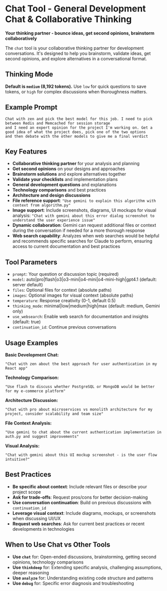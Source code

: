 # Chat Tool - General Development Chat & Collaborative Thinking

**Your thinking partner - bounce ideas, get second opinions, brainstorm collaboratively**

The `chat` tool is your collaborative thinking partner for development conversations. It's designed to help you brainstorm, validate ideas, get second opinions, and explore alternatives in a conversational format.

## Thinking Mode

**Default is `medium` (8,192 tokens).** Use `low` for quick questions to save tokens, or `high` for complex discussions when thoroughness matters.

## Example Prompt

```
Chat with zen and pick the best model for this job. I need to pick between Redis and Memcached for session storage 
and I need an expert opinion for the project I'm working on. Get a good idea of what the project does, pick one of the two options
and then debate with the other models to give me a final verdict
```

## Key Features

- **Collaborative thinking partner** for your analysis and planning
- **Get second opinions** on your designs and approaches
- **Brainstorm solutions** and explore alternatives together
- **Validate your checklists** and implementation plans
- **General development questions** and explanations
- **Technology comparisons** and best practices
- **Architecture and design discussions**
- **File reference support**: `"Use gemini to explain this algorithm with context from algorithm.py"`
- **Image support**: Include screenshots, diagrams, UI mockups for visual analysis: `"Chat with gemini about this error dialog screenshot to understand the user experience issue"`
- **Dynamic collaboration**: Gemini can request additional files or context during the conversation if needed for a more thorough response
- **Web search capability**: Analyzes when web searches would be helpful and recommends specific searches for Claude to perform, ensuring access to current documentation and best practices

## Tool Parameters

- `prompt`: Your question or discussion topic (required)
- `model`: auto|pro|flash|o3|o3-mini|o4-mini|o4-mini-high|gpt4.1 (default: server default)
- `files`: Optional files for context (absolute paths)
- `images`: Optional images for visual context (absolute paths)
- `temperature`: Response creativity (0-1, default 0.5)
- `thinking_mode`: minimal|low|medium|high|max (default: medium, Gemini only)
- `use_websearch`: Enable web search for documentation and insights (default: true)
- `continuation_id`: Continue previous conversations

## Usage Examples

**Basic Development Chat:**
```
"Chat with zen about the best approach for user authentication in my React app"
```

**Technology Comparison:**
```
"Use flash to discuss whether PostgreSQL or MongoDB would be better for my e-commerce platform"
```

**Architecture Discussion:**
```
"Chat with pro about microservices vs monolith architecture for my project, consider scalability and team size"
```

**File Context Analysis:**
```
"Use gemini to chat about the current authentication implementation in auth.py and suggest improvements"
```

**Visual Analysis:**
```
"Chat with gemini about this UI mockup screenshot - is the user flow intuitive?"
```

## Best Practices

- **Be specific about context**: Include relevant files or describe your project scope
- **Ask for trade-offs**: Request pros/cons for better decision-making
- **Use conversation continuation**: Build on previous discussions with `continuation_id`
- **Leverage visual context**: Include diagrams, mockups, or screenshots when discussing UI/UX
- **Request web searches**: Ask for current best practices or recent developments in technologies

## When to Use Chat vs Other Tools

- **Use `chat`** for: Open-ended discussions, brainstorming, getting second opinions, technology comparisons
- **Use `thinkdeep`** for: Extending specific analysis, challenging assumptions, deeper reasoning
- **Use `analyze`** for: Understanding existing code structure and patterns
- **Use `debug`** for: Specific error diagnosis and troubleshooting